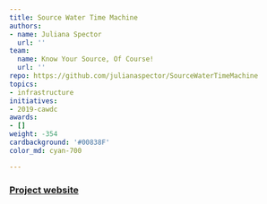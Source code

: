 ```yaml
---
title: Source Water Time Machine
authors:
- name: Juliana Spector
  url: ''
team:
  name: Know Your Source, Of Course!
  url: ''
repo: https://github.com/julianaspector/SourceWaterTimeMachine 
topics:
- infrastructure
initiatives:
- 2019-cawdc
awards:
- []
weight: -354
cardbackground: '#00838F'
color_md: cyan-700

---
```


### [Project website](https://jjspector.shinyapps.io/source_water_time_machine/)

